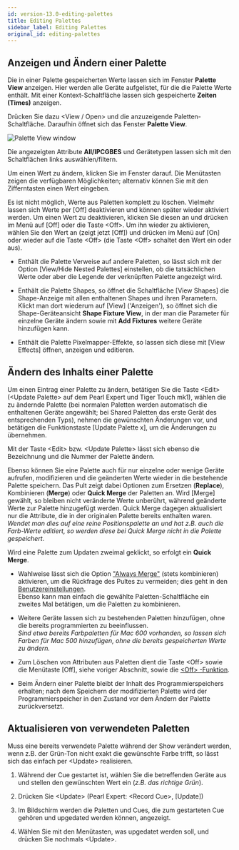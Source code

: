 ```yaml
---
id: version-13.0-editing-palettes
title: Editing Palettes
sidebar_label: Editing Palettes
original_id: editing-palettes
---
```


Anzeigen und Ändern einer Palette
---------------------------------

Die in einer Palette gespeicherten Werte lassen sich im Fenster **Palette
View** anzeigen. Hier werden alle Geräte aufgelistet, für die die Palette
Werte enthält. Mit einer Kontext-Schaltfläche lassen sich gespeicherte
**Zeiten (Times)** anzeigen.

Drücken Sie dazu \<View / Open\> und die anzuzeigende
Paletten-Schaltfläche. Daraufhin öffnet sich das Fenster **Palette View**.

![Palette View window](/docs/images/Palette-View-window.png)

Die angezeigten Attribute **All/IPCGBES** und Gerätetypen lassen sich 
mit den Schaltflächen links auswählen/filtern.

Um einen Wert zu ändern, klicken Sie im Fenster darauf. Die Menütasten
zeigen die verfügbaren Möglichkeiten; alternativ können Sie mit den
Zifferntasten einen Wert eingeben.

Es ist nicht möglich, Werte aus Paletten komplett zu löschen. Vielmehr
lassen sich Werte per [Off] deaktivieren und können später wieder 
aktiviert werden. Um einen Wert zu deaktivieren, klicken Sie diesen an 
und drücken im Menü auf \[Off\] oder die Taste \<Off\>. Um ihn wieder zu
aktivieren, wählen Sie den Wert an (zeigt jetzt [Off]) und drücken im 
Menü auf \[On\] oder wieder auf die Taste \<Off\> (die Taste \<Off\> 
schaltet den Wert ein oder aus).

-   Enthält die Palette Verweise auf andere Paletten, so lässt sich mit
    der Option \[View/Hide Nested Palettes\] einstellen, ob die
    tatsächlichen Werte oder aber die Legende der verknüpften Palette
    angezeigt wird.

-   Enthält die Palette Shapes, so öffnet die Schaltfläche \[View
    Shapes\] die Shape-Anzeige mit allen enthaltenen Shapes und ihren
    Parametern. Klickt man dort wiederum auf \[View\] ('Anzeigen'), so
    öffnet sich die Shape-Geräteansicht **Shape Fixture View**, in der 
	man die Parameter für einzelne Geräte ändern sowie mit **Add 
	Fixtures** weitere Geräte hinzufügen kann.

-   Enthält die Palette Pixelmapper-Effekte, so lassen sich diese mit
    \[View Effects\] öffnen, anzeigen und editieren.

Ändern des Inhalts einer Palette
--------------------------------

Um einen Eintrag einer Palette zu ändern, betätigen Sie die Taste
\<Edit\> (\<Update Palette\> auf dem Pearl Expert und Tiger Touch mk1),
wählen die zu ändernde Palette (bei normalen Paletten werden
automatisch die enthaltenen Geräte angewählt; bei Shared Paletten das
erste Gerät des entsprechenden Typs), nehmen die gewünschten Änderungen
vor, und betätigen die Funktionstaste \[Update Palette x\], um die
Änderungen zu übernehmen.

Mit der Taste \<Edit\> bzw. \<Update Palette\> lässt sich ebenso die 
Bezeichnung und die Nummer der Palette ändern.

Ebenso können Sie eine Palette auch für nur einzelne oder wenige Geräte
aufrufen, modifizieren und die geänderten Werte wieder in die bestehende
Palette speichern. Das Pult zeigt dabei Optionen zum Ersetzen (**Replace**),
Kombinieren (**Merge**) oder **Quick Merge** der Paletten an. Wird \[Merge\]
gewählt, so bleiben nicht veränderte Werte unberührt, während geänderte
Werte zur Palette hinzugefügt werden. Quick Merge dagegen aktualisiert
nur die Attribute, die in der originalen Palette bereits enthalten
waren. *Wendet man dies auf eine reine Positionspalette an und hat z.B.
auch die Farb-Werte editiert, so werden diese bei Quick Merge nicht in
die Palette gespeichert*.

Wird eine Palette zum Updaten zweimal geklickt, so erfolgt ein **Quick
Merge**.

-   Wahlweise lässt sich die Option ["Always 
	Merge"](../system-settings/user-settings.md#prompt-replace) 
	(stets kombinieren) aktivieren, um die Rückfrage des Pultes zu 
	vermeiden; dies geht in den [Benutzereinstellungen](../system-settings/user-settings.md).\
	Ebenso kann man einfach die gewählte Paletten-Schaltfläche ein 
	zweites Mal betätigen, um die Paletten zu kombinieren.

-   Weitere Geräte lassen sich zu bestehenden Paletten hinzufügen, ohne
    die bereits programmierten zu beeinflussen.\
	*Sind etwa bereits
    Farbpaletten für Mac 600 vorhanden, so lassen sich Farben für Mac
    500 hinzufügen, ohne die bereits gespeicherten Werte zu ändern.*

-   Zum Löschen von Attributen aus Paletten dient die Taste \<Off\>
	sowie die Menütaste \[Off\], siehe voriger Abschnitt, sowie die
	[\<Off\> -Funktion](../cues/editing-cues.md#deaktivieren-von-attributen-in-cues-mit-off).

-   Beim Ändern einer Palette bleibt der Inhalt des Programmierspeichers
    erhalten; nach dem Speichern der modifizierten Palette wird der
    Programmierspeicher in den Zustand vor dem Ändern der Palette
    zurückversetzt.

Aktualisieren von verwendeten Paletten
--------------------------------------

Muss eine bereits verwendete Palette während der Show verändert werden,
wenn z.B. der Grün-Ton nicht exakt die gewünschte Farbe trifft, so lässt
sich das einfach per \<Update\> realisieren.

1.  Während der Cue gestartet ist, wählen Sie die betreffenden Geräte
    aus und stellen den gewünschten Wert ein (*z.B. das richtige Grün*).

2.  Drücken Sie \<Update\> (Pearl Expert: \<Record Cue\>, \[Update\])

3.  Im Bildschirm werden die Paletten und Cues, die zum gestarteten Cue
    gehören und upgedated werden können, angezeigt.

4.  Wählen Sie mit den Menütasten, was upgedatet werden soll, und drücken 
	Sie nochmals \<Update\>.